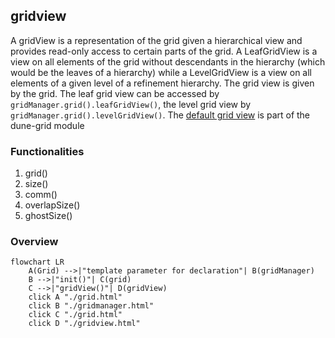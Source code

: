 ## gridview

A gridView is a representation of the grid given a hierarchical view and provides read-only access to certain parts of the grid. A LeafGridView is a view on all elements of the grid without descendants in the hierarchy (which would be the leaves of a hierarchy) while a LevelGridView is a view on all elements of a given level of a refinement hierarchy. The grid view is given by the grid. The leaf grid view can be accessed by `gridManager.grid().leafGridView()`, the level grid view by `gridManager.grid().levelGridView()`. The [default grid view](https://gitlab.dune-project.org/core/dune-grid/-/blob/master/dune/grid/common/defaultgridview.hh) is part of the dune-grid module

### Functionalities

1. grid()
2. size()
3. comm()
4. overlapSize()
5. ghostSize()

### Overview
```{mermaid}
flowchart LR
    A(Grid) -->|"template parameter for declaration"| B(gridManager)
    B -->|"init()"| C(grid)
    C -->|"gridView()"| D(gridView)
    click A "./grid.html"
    click B "./gridmanager.html"
    click C "./grid.html"
    click D "./gridview.html"
```
